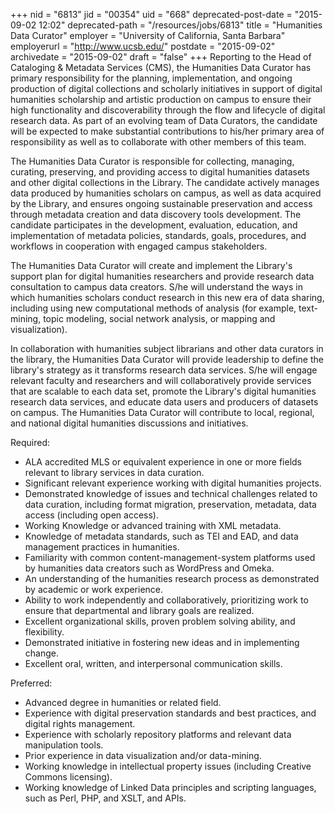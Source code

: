 +++
nid = "6813"
jid = "00354"
uid = "668"
deprecated-post-date = "2015-09-02 12:02"
deprecated-path = "/resources/jobs/6813"
title = "Humanities Data Curator"
employer = "University of California, Santa Barbara"
employerurl = "http://www.ucsb.edu/"
postdate = "2015-09-02"
archivedate = "2015-09-02"
draft = "false"
+++
Reporting to the Head of Cataloging & Metadata Services (CMS), the
Humanities Data Curator has primary responsibility for the planning,
implementation, and ongoing production of digital collections and
scholarly initiatives in support of digital humanities scholarship and
artistic production on campus to ensure their high functionality and
discoverability through the flow and lifecycle of digital research data.
As part of an evolving team of Data Curators, the candidate will be
expected to make substantial contributions to his/her primary area of
responsibility as well as to collaborate with other members of this
team.

The Humanities Data Curator is responsible for collecting, managing,
curating, preserving, and providing access to digital humanities
datasets and other digital collections in the Library. The candidate
actively manages data produced by humanities scholars on campus, as well
as data acquired by the Library, and ensures ongoing sustainable
preservation and access through metadata creation and data discovery
tools development. The candidate participates in the development,
evaluation, education, and implementation of metadata policies,
standards, goals, procedures, and workflows in cooperation with engaged
campus stakeholders.

The Humanities Data Curator will create and implement the Library's
support plan for digital humanities researchers and provide research
data consultation to campus data creators. S/he will understand the ways
in which humanities scholars conduct research in this new era of data
sharing, including using new computational methods of analysis (for
example, text-mining, topic modeling, social network analysis, or
mapping and visualization).

In collaboration with humanities subject librarians and other data
curators in the library, the Humanities Data Curator will provide
leadership to define the library's strategy as it transforms research
data services. S/he will engage relevant faculty and researchers and
will collaboratively provide services that are scalable to each data
set, promote the Library's digital humanities research data services,
and educate data users and producers of datasets on campus. The
Humanities Data Curator will contribute to local, regional, and national
digital humanities discussions and initiatives.
  
Required:

-   ALA accredited MLS or equivalent experience in one or more fields
    relevant to library services in data curation.
-   Significant relevant experience working with digital humanities
    projects.
-   Demonstrated knowledge of issues and technical challenges related to
    data curation, including format migration, preservation, metadata,
    data access (including open access).
-   Working Knowledge or advanced training with XML metadata.
-   Knowledge of metadata standards, such as TEI and EAD, and data
    management practices in humanities.
-   Familiarity with common content-management-system platforms used by
    humanities data creators such as WordPress and Omeka.
-   An understanding of the humanities research process as demonstrated
    by academic or work experience.
-   Ability to work independently and collaboratively, prioritizing work
    to ensure that departmental and library goals are realized.
-   Excellent organizational skills, proven problem solving ability, and
    flexibility.
-   Demonstrated initiative in fostering new ideas and in implementing
    change.
-   Excellent oral, written, and interpersonal communication skills.

Preferred:

-   Advanced degree in humanities or related field.
-   Experience with digital preservation standards and best practices,
    and digital rights management.
-   Experience with scholarly repository platforms and relevant data
    manipulation tools.
-   Prior experience in data visualization and/or data-mining.
-   Working knowledge in intellectual property issues (including
    Creative Commons licensing).
-   Working knowledge of Linked Data principles and scripting languages,
    such as Perl, PHP, and XSLT, and APIs.

